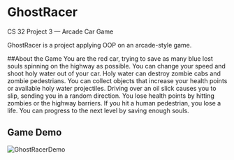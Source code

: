 # GhostRacer

CS 32 Project 3 — Arcade Car Game

GhostRacer is a project applying OOP on an arcade-style game.

##About the Game
You are the red car, trying to save as many blue lost souls spinning on the highway as possible. You can change your speed and shoot holy water out of your car. Holy water can destroy zombie cabs and zombie pedestrians. You can collect objects that increase your health points or available holy water projectiles. Driving over an oil slick causes you to slip, sending you in a random direction. You lose health points by hitting zombies or the highway barriers. If you hit a human pedestrian, you lose a life. You can progress to the next level by saving enough souls.

## Game Demo
![GhostRacerDemo](https://user-images.githubusercontent.com/79350777/189763151-b4faaf6e-fcdf-419f-9437-7120610f5f92.gif)
